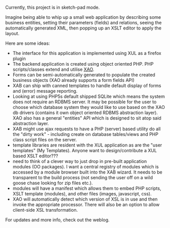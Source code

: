 Currently, this project is in sketch-pad mode.

Imagine being able to whip up a small web application by describing some business entities, setting their parameters (fields) and relations, seeing the automatically generated XML, then popping up an XSLT editor to apply the layout.

Here are some ideas:
  * The interface for this application is implemented using XUL as a firefox plugin
  * The backend application is created using object oriented PHP. PHP scripts/classes extend and utilise [XAO](http://xao-php.sf.net).
  * Forms can be semi-automatically generated to populate the created business objects (XAO already supports a form fields API)
  * XAB can ship with canned templates to handle default display of forms and (error) message reporting.
  * Looking at using PHP5s default shipped SQLite which means the system does not require an RDBMS server. It may be possible for the user to choose which database system they would like to use based on the XAO db drivers (contains it own  object oriented RDBMS abstraction layer). XAO also has a general "entities" API which is designed to sit atop said abstraction layer.
  * XAB might use ajax requests to have a PHP (server) based utility do all the "dirty work" - including create on database tables/views and PHP class script files on the server.
  * template libraries are resident with the XUL application as are the "user templates" (My Templates). Anyone want to design/contribute a XUL based XSLT editor???
  * need to think of a clever way to just drop in pre-built application modules (OO packages). I want a central registry of modules which is accessed by a module browser built into the XAB wizard. It needs to be transparent to the build process (not sending the user off on a wild goose chase looking for zip files etc.).
  * modules will have a manifest which allows them to embed PHP scripts, XSLT template (modules), and other files (images, javascript, css).
  * XAO will automatically detect which version of XSL is in use and then invoke the appropriate processor. There will also be an option to allow client-side XSL transformation.

For updates and more info, check out the weblog.